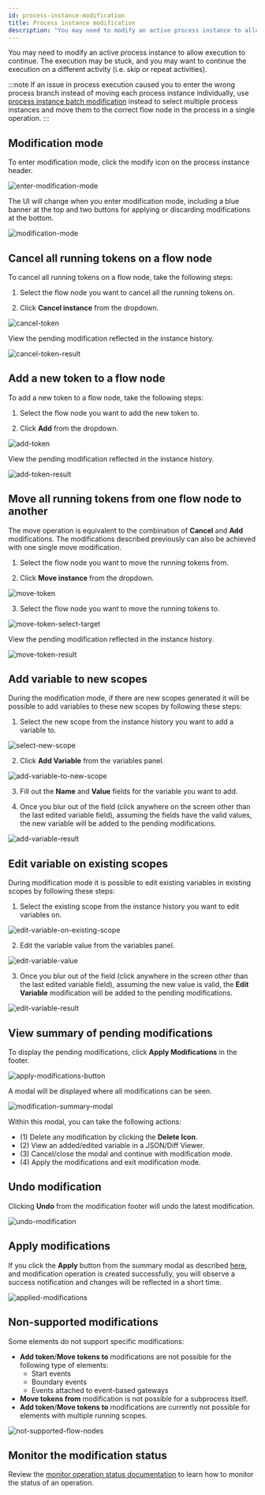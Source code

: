 ```yaml
---
id: process-instance-modification
title: Process instance modification
description: "You may need to modify an active process instance to allow execution to continue."
---
```


You may need to modify an active process instance to allow execution to continue. The execution may be stuck, and you may want to continue the execution on a different activity (i.e. skip or repeat activities).

:::note
If an issue in process execution caused you to enter the wrong process branch instead of moving each process instance individually, use [process instance batch modification](./process-instance-batch-modification.md) instead to select multiple process instances and move them to the correct flow node in the process in a single operation.
:::

## Modification mode

To enter modification mode, click the modify icon on the process instance header.

![enter-modification-mode](../../../images/operate/modifications/enter-modification-mode.png)

The UI will change when you enter modification mode, including a blue banner at the top and two buttons for applying or discarding modifications at the bottom.

![modification-mode](../../../images/operate/modifications/modification-mode.png)

## Cancel all running tokens on a flow node

To cancel all running tokens on a flow node, take the following steps:

1. Select the flow node you want to cancel all the running tokens on.

2. Click **Cancel instance** from the dropdown.

![cancel-token](../../../images/operate/modifications/cancel-token.png)

View the pending modification reflected in the instance history.

![cancel-token-result](../../../images/operate/modifications/cancel-token-result.png)

## Add a new token to a flow node

To add a new token to a flow node, take the following steps:

1. Select the flow node you want to add the new token to.

2. Click **Add** from the dropdown.

![add-token](../../../images/operate/modifications/add-token.png)

View the pending modification reflected in the instance history.

![add-token-result](../../../images/operate/modifications/add-token-result.png)

## Move all running tokens from one flow node to another

The move operation is equivalent to the combination of **Cancel** and **Add** modifications. The modifications described previously can also be achieved with one single move modification.

1. Select the flow node you want to move the running tokens from.

2. Click **Move instance** from the dropdown.

![move-token](../../../images/operate/modifications/move-token.png)

3. Select the flow node you want to move the running tokens to.

![move-token-select-target](../../../images/operate/modifications/move-token-select-target.png)

View the pending modification reflected in the instance history.

![move-token-result](../../../images/operate/modifications/move-token-result.png)

## Add variable to new scopes

During the modification mode, if there are new scopes generated it will be possible to add variables to these new scopes by following these steps:

1. Select the new scope from the instance history you want to add a variable to.

![select-new-scope](../../../images/operate/modifications/select-new-scope.png)

2. Click **Add Variable** from the variables panel.

![add-variable-to-new-scope](../../../images/operate/modifications/add-variable-to-new-scope.png)

3. Fill out the **Name** and **Value** fields for the variable you want to add.

4. Once you blur out of the field (click anywhere on the screen other than the last edited variable field), assuming the fields have the valid values, the new variable will be added to the pending modifications.

![add-variable-result](../../../images/operate/modifications/add-variable-result.png)

## Edit variable on existing scopes

During modification mode it is possible to edit existing variables in existing scopes by following these steps:

1. Select the existing scope from the instance history you want to edit variables on.

![edit-variable-on-existing-scope](../../../images/operate/modifications/edit-variable-on-existing-scope.png)

2. Edit the variable value from the variables panel.

![edit-variable-value](../../../images/operate/modifications/edit-variable-value.png)

3. Once you blur out of the field (click anywhere in the screen other than the last edited variable field), assuming the new value is valid, the **Edit Variable** modification will be added to the pending modifications.

![edit-variable-result](../../../images/operate/modifications/edit-variable-result.png)

## View summary of pending modifications

To display the pending modifications, click **Apply Modifications** in the footer.

![apply-modifications-button](../../../images/operate/modifications/apply-modifications-button.png)

A modal will be displayed where all modifications can be seen.

![modification-summary-modal](../../../images/operate/modifications/modification-summary-modal.png)

Within this modal, you can take the following actions:

- (1) Delete any modification by clicking the **Delete Icon**.
- (2) View an added/edited variable in a JSON/Diff Viewer.
- (3) Cancel/close the modal and continue with modification mode.
- (4) Apply the modifications and exit modification mode.

## Undo modification

Clicking **Undo** from the modification footer will undo the latest modification.

![undo-modification](../../../images/operate/modifications/undo-modification.png)

## Apply modifications

If you click the **Apply** button from the summary modal as described [here](#view-summary-of-pending-modifications), and modification operation is created successfully, you will observe a success notification and changes will be reflected in a short time.

![applied-modifications](../../../images/operate/modifications/applied-modifications.png)

## Non-supported modifications

Some elements do not support specific modifications:

- **Add token**/**Move tokens to** modifications are not possible for the following type of elements:
  - Start events
  - Boundary events
  - Events attached to event-based gateways
- **Move tokens from** modification is not possible for a subprocess itself.
- **Add token**/**Move tokens to** modifications are currently not possible for elements with multiple running scopes.

![not-supported-flow-nodes](../../../images/operate/modifications/not-supported-flow-nodes.png)

## Monitor the modification status

Review the [monitor operation status documentation](/components/operate/userguide/monitor-operation-status.png) to learn how to monitor the status of an operation.
